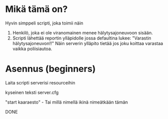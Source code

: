 # Mikä tämä on?
Hyvin simppeli scripti, joka toimii näin

1. Henkilö, joka ei ole viranomainen menee hälytysajoneuvoon sisään.
2. Scripti lähettää reportin ylläpidolle jossa defaultina lukee: "Varastin hälytysajoneuvon!!"
Näin serverin ylläpito tietää jos joku koittaa varastaa vaikka poliisiautoa.

# Asennus (beginners)
Laita scripti serverisi resourceihin

kyseinen teksti server.cfg

"start kaaraesto" - Tai millä nimellä ikinä nimeätkään tämän

DONE
